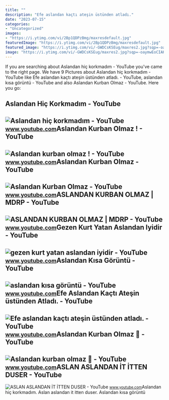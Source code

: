 ```yaml
---
title: ""
description: "Efe aslandan kaçtı ateşin üstünden atladı."
date: "2023-07-15"
categories:
- "Uncategorized"
images:
- "https://i.ytimg.com/vi/2Bp1QDPzBmg/maxresdefault.jpg"
featuredImage: "https://i.ytimg.com/vi/2Bp1QDPzBmg/maxresdefault.jpg"
featured_image: "https://i.ytimg.com/vi/-GWDCsKSEug/maxres2.jpg?sqp=-oaymwEoCIAKENAF8quKqQMcGADwAQH4AZQDgALQBYoCDAgAEAEYVCBeKGUwDw==&amp;rs=AOn4CLCRCNGRzFW006g6bnH8zzMP3LwAgg"
image: "https://i.ytimg.com/vi/-GWDCsKSEug/maxres2.jpg?sqp=-oaymwEoCIAKENAF8quKqQMcGADwAQH4AZQDgALQBYoCDAgAEAEYVCBeKGUwDw==&amp;rs=AOn4CLCRCNGRzFW006g6bnH8zzMP3LwAgg"
---
```


If you are searching about Aslandan hiç korkmadım - YouTube you've came to the right page. We have 9 Pictures about Aslandan hiç korkmadım - YouTube like Efe aslandan kaçtı ateşin üstünden atladı. - YouTube, aslandan kısa görüntü - YouTube and also Aslandan Kurban Olmaz - YouTube. Here you go:

Aslandan Hiç Korkmadım - YouTube
--------------------------------

 ![Aslandan hiç korkmadım - YouTube](https://i.ytimg.com/vi/-GWDCsKSEug/maxres2.jpg?sqp=-oaymwEoCIAKENAF8quKqQMcGADwAQH4AZQDgALQBYoCDAgAEAEYVCBeKGUwDw==&rs=AOn4CLCRCNGRzFW006g6bnH8zzMP3LwAgg) <small>www.youtube.com</small>Aslandan Kurban Olmaz ! - YouTube
---------------------------------

 ![Aslandan kurban olmaz ! - YouTube](https://i.ytimg.com/vi/l_v7pgjqx9U/maxresdefault.jpg?sqp=-oaymwEoCIAKENAF8quKqQMcGADwAQH4AYwCgALgA4oCDAgAEAEYZSBkKFQwDw==&rs=AOn4CLD9D4r_9SHCKm3iLNB2XrQcMqYO_g) <small>www.youtube.com</small>Aslandan Kurban Olmaz - YouTube
-------------------------------

 ![Aslandan Kurban Olmaz - YouTube](https://i.ytimg.com/vi/RxhfEJjQVKU/maxresdefault.jpg) <small>www.youtube.com</small>ASLANDAN KURBAN OLMAZ | MDRP - YouTube
--------------------------------------

 ![ASLANDAN KURBAN OLMAZ | MDRP - YouTube](https://i.ytimg.com/vi/7G7kJKlxIDE/maxresdefault.jpg?sqp=-oaymwEmCIAKENAF8quKqQMa8AEB-AH-CYAC0AWKAgwIABABGBcgOyh_MA8=&rs=AOn4CLCpVgQEh0oO1MbBRSYU9NtNlbyZZg) <small>www.youtube.com</small>Gezen Kurt Yatan Aslandan Iyidir - YouTube
------------------------------------------

 ![gezen kurt yatan aslandan iyidir - YouTube](https://i.ytimg.com/vi/oa2WvTSnhvU/maxresdefault.jpg) <small>www.youtube.com</small>Aslandan Kısa Görüntü - YouTube
-------------------------------

 ![aslandan kısa görüntü - YouTube](https://i.ytimg.com/vi/qjreoVFWrAM/maxres2.jpg?sqp=-oaymwEoCIAKENAF8quKqQMcGADwAQH4AY4CgALgA4oCDAgAEAEYZSBRKE4wDw==&rs=AOn4CLCnSjFtPx5-ztRY380ZGaC2PHYm8g) <small>www.youtube.com</small>Efe Aslandan Kaçtı Ateşin üstünden Atladı. - YouTube
----------------------------------------------------

 ![Efe aslandan kaçtı ateşin üstünden atladı. - YouTube](https://i.ytimg.com/vi/2Bp1QDPzBmg/maxresdefault.jpg) <small>www.youtube.com</small>Aslandan Kurban Olmaz 🦁 - YouTube
---------------------------------

 ![Aslandan kurban olmaz 🦁 - YouTube](https://i.ytimg.com/vi/TDih8MR6_KI/maxres2.jpg?sqp=-oaymwEoCIAKENAF8quKqQMcGADwAQH4AbYIgAKAD4oCDAgAEAEYciBfKEUwDw==&rs=AOn4CLDpHkbcH882Kk6usuUQKWbCeZ-72g) <small>www.youtube.com</small>ASLAN ASLANDAN İT İTTEN DUSER - YouTube
---------------------------------------

 ![ASLAN ASLANDAN İT İTTEN DUSER - YouTube](https://i.ytimg.com/vi/Xd0IDeASK_w/maxres2.jpg?sqp=-oaymwEoCIAKENAF8quKqQMcGADwAQH4AZQDgALQBYoCDAgAEAEYciBEKDkwDw==&rs=AOn4CLCLnDolUecZXe5WitVHyTk0waQX4g) <small>www.youtube.com</small>Aslandan hiç korkmadım. Aslan aslandan i̇t i̇tten duser. Aslandan kısa görüntü

